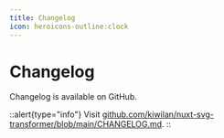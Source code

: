 ```yaml
---
title: Changelog
icon: heroicons-outline:clock
---
```


# Changelog

Changelog is available on GitHub.

::alert{type="info"}
Visit [github.com/kiwilan/nuxt-svg-transformer/blob/main/CHANGELOG.md](https://github.com/kiwilan/nuxt-svg-transformer/blob/main/CHANGELOG.md).
::

